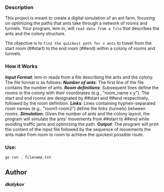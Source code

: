### Description
This project is meant to create a digital simulation of an ant farm, focusing on optimizing the paths that ants take through a network of rooms and tunnels. Your program, lem-in, will `read data from a file` that describes the ants and the colony structure.

The objective is to `find the quickest path for n ants` to travel from the start room (##start) to the end room (##end) within a colony of rooms and tunnels.


### How it Works

***Input Format***: lem-in reads from a file describing the ants and the colony. The file format is as follows:
***Number of ants***: The first line of the file contains the number of ants.
***Room definitions***: Subsequent lines define the rooms in the colony with their coordinates (e.g., "room_name x y"). The start and end rooms are designated by ##start and ##end respectively, followed by the room definition.
***Links***: Lines containing hyphen-separated room names (e.g., "room1-room2") define the links (tunnels) between rooms.
***Simulation***: Given the number of ants and the colony layout, the program will simulate the ants' movements from ##start to ##end while avoiding traffic jams and optimizing the path.
***Output***: The program will print the content of the input file followed by the sequence of movements the ants make from room to room to achieve the quickest possible route.


### Use:

`go run . filename.txt`

## Author

***dkalykov***